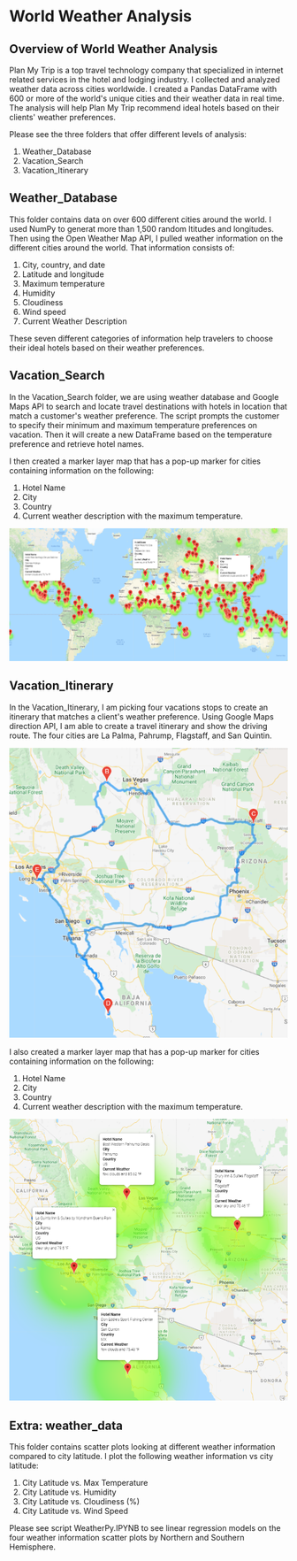 # World Weather Analysis

## Overview of World Weather Analysis
Plan My Trip is a top travel technology company that specialized in internet related services in the hotel and lodging industry. I collected and analyzed weather data across cities worldwide. I created a Pandas DataFrame with 600 or more of the world's unique cities and their weather data in real time. The analysis will help Plan My Trip recommend ideal hotels based on their clients' weather preferences. 

Please see the three folders that offer different levels of analysis: 
1. Weather_Database
2. Vacation_Search
3. Vacation_Itinerary


## Weather_Database 
This folder contains data on over 600 different cities around the world. I used NumPy to generat more than 1,500 random ltitudes and longitudes. Then using the Open Weather Map API, I pulled weather information on the different cities around the world. That information consists of:

1. City, country, and date
2. Latitude and longitude
3. Maximum temperature
4. Humidity
5. Cloudiness
6. Wind speed
7. Current Weather Description

These seven different categories of information help travelers to choose their ideal hotels based on their weather preferences. 

## Vacation_Search
In the Vacation_Search folder, we are using weather database and Google Maps API to search and locate travel destinations with hotels in location that match a customer's weather preference. The script prompts the customer to specify their minimum and maximum temperature preferences on vacation. Then it will create a new DataFrame based on the temperature preference and retrieve hotel names. 

I then created a marker layer map that has a pop-up marker for cities containing information on the following: 

1. Hotel Name
2. City 
3. Country
4. Current weather description with the maximum temperature. 

![WeatherPy_vacation_map](Vacation_Search/WeatherPy_vacation_map.png)


## Vacation_Itinerary
In the Vacation_Itinerary, I am picking four vacations stops to create an itinerary that matches a client's weather preference. Using Google Maps direction API, I am able to create a travel itinerary and show the driving route. The four cities are La Palma, Pahrump, Flagstaff, and San Quintin. 

![WeatherPy_travel_map](Vacation_Itinerary/WeatherPy_travel_map.png)

I also created a marker layer map that has a pop-up marker for cities containing information on the following: 

1. Hotel Name
2. City 
3. Country
4. Current weather description with the maximum temperature. 

![WeatherPy_travel_map_markers](Vacation_Itinerary/WeatherPy_travel_map_markers.png)


## Extra: weather_data
This folder contains scatter plots looking at different weather information compared to city latitude. I plot the following weather information vs city latitude: 

1. City Latitude vs. Max Temperature
2. City Latitude vs. Humidity
3. City Latitude vs. Cloudiness (%)
4. City Latitude vs. Wind Speed

Please see script WeatherPy.IPYNB to see linear regression models on the four weather information scatter plots by Northern and Southern Hemisphere.

